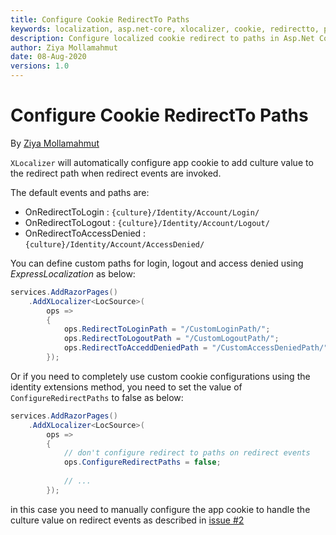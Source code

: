 ```yaml
---
title: Configure Cookie RedirectTo Paths
keywords: localization, asp.net-core, xlocalizer, cookie, redirectto, path
description: Configure localized cookie redirect to paths in Asp.Net Core web app.
author: Ziya Mollamahmut
date: 08-Aug-2020
versions: 1.0
---
```


# Configure Cookie RedirectTo Paths

By [Ziya Mollamahmut][0]

`XLocalizer` will automatically configure app cookie to add culture value to the redirect path when redirect events are invoked.

The default events and paths are: 
- OnRedirectToLogin : `{culture}/Identity/Account/Login/`
- OnRedirectToLogout : `{culture}/Identity/Account/Logout/`
- OnRedirectToAccessDenied : `{culture}/Identity/Account/AccessDenied/`

You can define custom paths for login, logout and access denied using _ExpressLocalization_ as below:

````cs
services.AddRazorPages()
    .AddXLocalizer<LocSource>(
        ops =>
        {
            ops.RedirectToLoginPath = "/CustomLoginPath/";
            ops.RedirectToLogoutPath = "/CustomLogoutPath/";
            ops.RedirectToAcceddDeniedPath = "/CustomAccessDeniedPath/";
        });
````

Or if you need to completely use custom cookie configurations using the identity extensions method, you need to set the value of `ConfigureRedirectPaths` to false as below:

````cs
services.AddRazorPages()
    .AddXLocalizer<LocSource>(
        ops =>
        {            
            // don't configure redirect to paths on redirect events
            ops.ConfigureRedirectPaths = false;
            
            // ...
        });
````

in this case you need to manually configure the app cookie to handle the culture value on redirect events as described in [issue #2][2]

[0]:https://github.com/LazZiya
[2]: https://github.com/LazZiya/ExpressLocalization/issues/6
